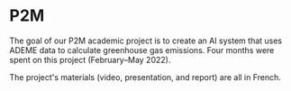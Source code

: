 # P2M
The goal of our P2M academic project is to create an AI system that uses ADEME data to calculate greenhouse gas emissions.
Four months were spent on this project (February–May 2022).

The project's materials (video, presentation, and report) are all in French.


